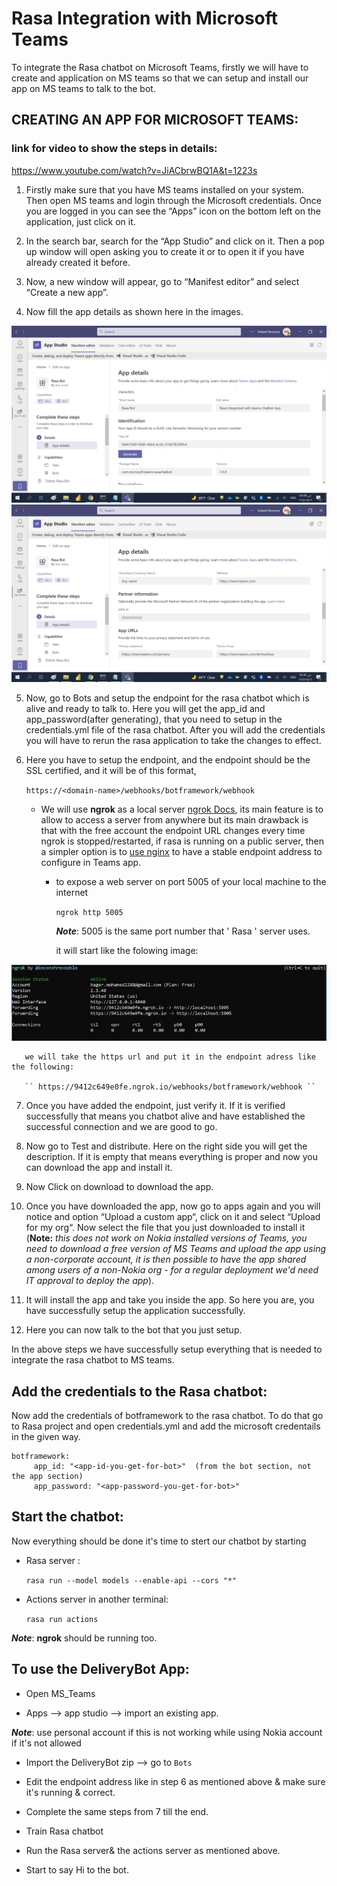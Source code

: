 # Rasa Integration with Microsoft Teams
To integrate the Rasa chatbot on Microsoft Teams, firstly we will have to create and application on MS teams so that we can setup and install our app on MS teams to talk to the bot.
 
## CREATING AN APP FOR MICROSOFT TEAMS:

### link for video to show the steps in details: 

https://www.youtube.com/watch?v=JiACbrwBQ1A&t=1223s

1. Firstly make sure that you have MS teams installed on your system. Then open MS teams and login through the Microsoft credentials. Once you are logged in you can see the “Apps” icon on the bottom left on the application, just click on it.

2. In the search bar, search for the “App Studio” and click on it. Then a pop up window will open asking you to create it or to open it if you have already created it before.

3. Now, a new window will appear, go to “Manifest editor” and select “Create a new app”.

4. Now fill the app details as shown here in the images.

![App Details](https://github.com/ayaallaa/Delivery-Chatbot/blob/main/Rasa_Chatbot/images/App%20details1.png?raw=true)
![App Details](https://github.com/ayaallaa/Delivery-Chatbot/blob/main/Rasa_Chatbot/images/App%20details2.png?raw=true)

5. Now, go to Bots and setup the endpoint for the rasa chatbot which is alive and ready to talk to. Here you will get the app_id and app_password(after generating), that you need to setup in the credentials.yml file of the rasa chatbot. After you will add the credentials you will have to rerun the rasa application to take the changes to effect.

6. Here you have to setup the endpoint, and the endpoint should be the SSL certified, and it will be of this format,

   ``https://<domain-name>/webhooks/botframework/webhook ``

   - We will use **ngrok** as a local server [ngrok Docs](https://ngrok.com/docs), its main feature is to allow to access a server from anywhere but its main drawback is that with the free account the endpoint URL changes every time ngrok is stopped/restarted, if rasa is running on a public server, then a simpler option is to [use nginx](https://forum.rasa.com/t/deploy-rasa-on-a-ssl-enabled-server/33763) to have a stable endpoint address to configure in Teams app.

     - to expose a web server on port 5005 of your local machine to the internet 

       `` ngrok http 5005 `` 

       **_Note_**: 5005 is the same port number that ' Rasa ' server uses. 
      
       it will start like the folowing image:

![ngrok](https://github.com/ayaallaa/Delivery-Chatbot/blob/main/Rasa_Chatbot/images/ngrok.jpeg?raw=true)
       
       we will take the https url and put it in the endpoint adress like the following: 
       
       `` https://9412c649e0fe.ngrok.io/webhooks/botframework/webhook ``

7. Once you have added the endpoint, just verify it. If it is verified successfully that means you chatbot alive and have established the successful connection and we are good to go.

8. Now go to Test and distribute. Here on the right side you will get the description. If it is empty that means everything is proper and now you can download the app and install it.

9. Now Click on download to download the app.

10. Once you have downloaded the app, now go to apps again and you will notice and option “Upload a custom app“, click on it and select “Upload for my org“. Now select the file that you just downloaded to install it (**Note:** *this does not work on Nokia installed versions of Teams, you need to download a free version of MS Teams and upload the app using a non-corporate account, it is then possible to have the app shared among users of a non-Nokia org - for a regular deployment we'd need IT approval to deploy the app*).

11. It will install the app and take you inside the app. So here you are, you have successfully setup the application successfully.

12. Here you can now talk to the bot that you just setup.

In the above steps we have successfully setup everything that is needed to integrate the rasa chatbot to MS teams. 


## Add the credentials to the Rasa chatbot:

Now add the credentials of botframework to the rasa chatbot. To do that go to Rasa project and open credentials.yml and add the microsoft credentails in the given way.

``` 
botframework:
     app_id: "<app-id-you-get-for-bot>"  (from the bot section, not the app section)
     app_password: "<app-password-you-get-for-bot>" 
```

## Start the chatbot:

Now everything should be done it's time to stert our chatbot by starting 

* Rasa server :

    `` rasa run --model models --enable-api --cors "*" ``

* Actions server in another terminal: 
    
    `` rasa run actions ``

**_Note_**: **ngrok** should be running too.


## To use the DeliveryBot App:

* Open MS_Teams

* Apps --> app studio --> import an existing app.

**_Note_**: use personal account if this is not working while using Nokia account if it's not allowed

* Import the DeliveryBot zip --> go to ``Bots``

* Edit the endpoint address like in step 6 as mentioned above & make sure it's running & correct. 

* Complete the same steps from 7 till the end.

* Train Rasa chatbot 

* Run the Rasa server& the actions server as mentioned above.

* Start to say Hi to the bot.
